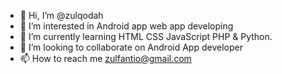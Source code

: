- 👋 Hi, I’m @zulqodah
- 👀 I’m interested in Android app web app developing
- 🌱 I’m currently learning HTML CSS JavaScript PHP & Python.
- 💞️ I’m looking to collaborate on Android App developer
- 📫 How to reach me zulfantio@gmail.com

<!---
zulqodah/zulqodah is a ✨ special ✨ repository because its `README.md` (this file) appears on your GitHub profile.
You can click the Preview link to take a look at your changes.
--->

